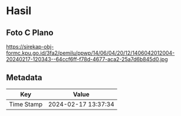 # Hasil

## Foto C Plano

https://sirekap-obj-formc.kpu.go.id/3fa2/pemilu/ppwp/14/06/04/20/12/1406042012004-20240217-120343--64ccf6ff-f78d-4677-aca2-25a7d6b845d0.jpg


## Metadata

| Key        | Value               |
| ---------- | ------------------- |
| Time Stamp | 2024-02-17 13:37:34 |




